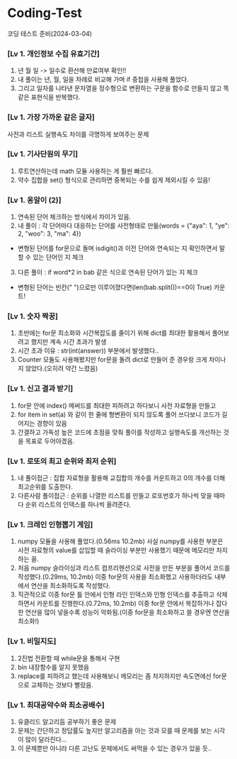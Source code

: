 # Coding-Test
코딩 테스트 준비(2024-03-04)

### [Lv 1. 개인정보 수집 유효기간]  
1. 년 월 일 -> 일수로 환산해 만료여부 확인!!  
2. 내 풀이는 년, 월, 일을 차례로 비교해 가며 if 중첩을 사용해 풀었다.  
3. 그리고 일자를 나타낸 문자열을 정수형으로 변환하는 구문을 함수로 만들지 않고 똑같은 표현식을 반복했다.

### [Lv 1. 가장 가까운 같은 글자]
사전과 리스트 실행속도 차이를 극명하게 보여주는 문제

### [Lv 1. 기사단원의 무기]
1. 루트연산하는데 math 모듈 사용하는 게 훨씬 빠르다.
2. 약수 집합을 set() 형식으로 관리하면 중복되는 수를 쉽게 제외시킬 수 있음!

### [Lv 1. 옹알이 (2)]  
1. 연속된 단어 체크하는 방식에서 차이가 있음.
2. 내 풀이 : 각 단어마다 대응하는 단어를 사전형태로 만듦(words = {"aya": 1, "ye": 2, "woo": 3, "ma": 4})
  -  변형된 단어를 for문으로 돌며 isdigit()과 이전 단어와 연속되는 지 확인하면서 말할 수 있는 단어인 지 체크
3. 다른 풀이 : if word*2 in bab 같은 식으로 연속된 단어가 있는 지 체크
  -  변형된 단어는 빈칸(" ")으로만 이루어졌다면(len(bab.split())==0이 True) 카운트!

### [Lv 1. 숫자 짝꿍]
1. 초반에는 for문 최소화와 시간복잡도를 줄이기 위해 dict를 최대한 활용해서 풀어보려고 했지만 계속 시간 초과가 발생
2. 시간 초과 이유 : str(int(answer)) 부분에서 발생했다..
3. Counter 모듈도 사용해봤지만 for문을 돌려 dict로 만들어 준 경우랑 크게 차이나지 않았다.(오히려 약간 느렸음)

### [Lv 1. 신고 결과 받기]
1. for문 안에 index() 메써드를 최대한 피하려고 하다보니 사전 자료형을 만들고
2. for item in set(a) 와 같이 한 줄에 형변환이 되지 않도록 풀어 쓰다보니 코드가 길어지는 경향이 있음
3. 간결하고 가독성 높은 코드에 초점을 맞춰 풀이를 작성하고 실행속도를 개선하는 것을 목표로 두어야겠음.

### [Lv 1. 로또의 최고 순위와 최저 순위]
1. 내 풀이접근 : 집합 자료형을 활용해 교집합의 개수를 카운트하고 0의 개수를 더해 최고순위를 도출한다.
2. 다른사람 풀이접근 : 순위를 나열한 리스트를 만들고 로또번호가 하나씩 맞을 때마다 순위 리스트의 인덱스를 하나씩 올려준다.

### [Lv 1. 크레인 인형뽑기 게임]
1. numpy 모듈을 사용해 풀었다.(0.56ms 10.2mb) 사실 numpy를 사용한 부분은 사전 자료형의 value를 삽입할 때 슬라이싱 부분만 사용했기 때문에 메모리만 차지하는 꼴.
2. 처음 numpy 슬라이싱과 리스트 컴프리헨션으로 사전을 만든 부분을 풀어서 코드를 작성했다.(0.29ms, 10.2mb) 이중 for문의 사용을 최소화했고 사용하더라도 내부에서 연산을 최소화하도록 작성했다.
3. 직관적으로 이중 for문 틀 안에서 인형 라인 인덱스와 인형 인덱스를 추출하고 삭제하면서 카운트를 진행한다.(0.72ms, 10.2mb) 이중 for문 안에서 복잡하거나 잡다한 연산을 많이 넣을수록 성능이 악화됨.(이중 for문을 최소화하고 쓸 경우엔 연산을 최소화!)

### [Lv 1. 비밀지도]
1. 2진법 전환할 때 while문을 통해서 구현
2. bin 내장함수를 알지 못했음
3. replace를 피하려고 했는데 사용해보니 메모리는 좀 차지하지만 속도면에선 for문으로 교체하는 것보다 빨랐음.

### [Lv 1. 최대공약수와 최소공배수]
1. 유클리드 알고리듬 공부하기 좋은 문제
2. 문제는 간단하고 정답률도 높지만 알고리즘을 아는 것과 모를 때 문제를 보는 시각이 많이 달라진다...
3. 이 문제뿐만 아니라 다른 고난도 문제에서도 써먹을 수 있는 경우가 있을 듯..
